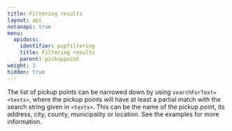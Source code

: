 ```yaml
---
title: Filtering results
layout: api
notanapi: true
menu:
  apidocs:
    identifier: pupfiltering
    title: Filtering results
    parent: pickuppoint
weight: 3
hidden: true
---
```

The list of pickup points can be narrowed down by using `searchForText=<texts>`, where the pickup points will have at least a partial match with the search string given in `<texts>`. This can be the name of the pickup point, its address, city, county, municipality or location. See the examples for more information.

